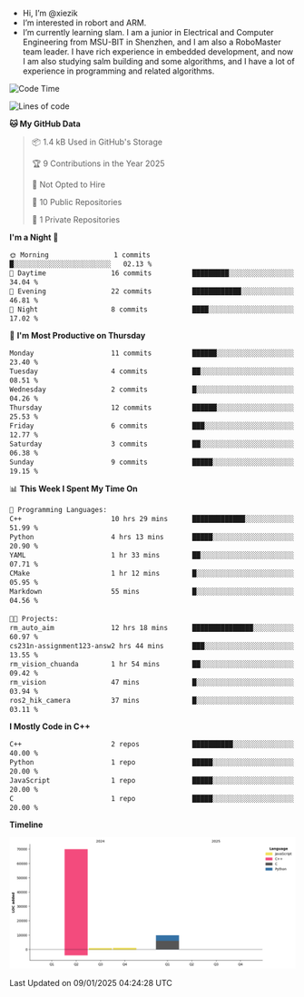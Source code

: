 -  Hi, I’m @xiezik
-  I’m interested in robort and ARM.
-  I’m currently learning slam.
I am a junior in Electrical and Computer Engineering from MSU-BIT in Shenzhen, and I am also a RoboMaster team leader.
I have rich experience in embedded development, and now I am also studying salm building and some algorithms, and I have a lot of experience in programming and related algorithms.

<!---
xiezik/xiezik is a ✨ special ✨ repository because its `README.md` (this file) appears on your GitHub profile.
You can click the Preview link to take a look at your changes.
--->


<!--START_SECTION:waka-->
![Code Time](http://img.shields.io/badge/Code%20Time-45%20hrs%2031%20mins-blue)

![Lines of code](https://img.shields.io/badge/From%20Hello%20World%20I%27ve%20Written-81.3%20thousand%20lines%20of%20code-blue)

**🐱 My GitHub Data** 

> 📦 1.4 kB Used in GitHub's Storage 
 > 
> 🏆 9 Contributions in the Year 2025
 > 
> 🚫 Not Opted to Hire
 > 
> 📜 10 Public Repositories 
 > 
> 🔑 1 Private Repositories 
 > 
**I'm a Night 🦉** 

```text
🌞 Morning                1 commits           █░░░░░░░░░░░░░░░░░░░░░░░░   02.13 % 
🌆 Daytime                16 commits          █████████░░░░░░░░░░░░░░░░   34.04 % 
🌃 Evening                22 commits          ████████████░░░░░░░░░░░░░   46.81 % 
🌙 Night                  8 commits           ████░░░░░░░░░░░░░░░░░░░░░   17.02 % 
```
📅 **I'm Most Productive on Thursday** 

```text
Monday                   11 commits          ██████░░░░░░░░░░░░░░░░░░░   23.40 % 
Tuesday                  4 commits           ██░░░░░░░░░░░░░░░░░░░░░░░   08.51 % 
Wednesday                2 commits           █░░░░░░░░░░░░░░░░░░░░░░░░   04.26 % 
Thursday                 12 commits          ██████░░░░░░░░░░░░░░░░░░░   25.53 % 
Friday                   6 commits           ███░░░░░░░░░░░░░░░░░░░░░░   12.77 % 
Saturday                 3 commits           ██░░░░░░░░░░░░░░░░░░░░░░░   06.38 % 
Sunday                   9 commits           █████░░░░░░░░░░░░░░░░░░░░   19.15 % 
```


📊 **This Week I Spent My Time On** 

```text
💬 Programming Languages: 
C++                      10 hrs 29 mins      █████████████░░░░░░░░░░░░   51.99 % 
Python                   4 hrs 13 mins       █████░░░░░░░░░░░░░░░░░░░░   20.90 % 
YAML                     1 hr 33 mins        ██░░░░░░░░░░░░░░░░░░░░░░░   07.71 % 
CMake                    1 hr 12 mins        █░░░░░░░░░░░░░░░░░░░░░░░░   05.95 % 
Markdown                 55 mins             █░░░░░░░░░░░░░░░░░░░░░░░░   04.56 % 

🐱‍💻 Projects: 
rm_auto_aim              12 hrs 18 mins      ███████████████░░░░░░░░░░   60.97 % 
cs231n-assignment123-answ2 hrs 44 mins       ███░░░░░░░░░░░░░░░░░░░░░░   13.55 % 
rm_vision_chuanda        1 hr 54 mins        ██░░░░░░░░░░░░░░░░░░░░░░░   09.42 % 
rm_vision                47 mins             █░░░░░░░░░░░░░░░░░░░░░░░░   03.94 % 
ros2_hik_camera          37 mins             █░░░░░░░░░░░░░░░░░░░░░░░░   03.11 % 
```

**I Mostly Code in C++** 

```text
C++                      2 repos             ██████████░░░░░░░░░░░░░░░   40.00 % 
Python                   1 repo              █████░░░░░░░░░░░░░░░░░░░░   20.00 % 
JavaScript               1 repo              █████░░░░░░░░░░░░░░░░░░░░   20.00 % 
C                        1 repo              █████░░░░░░░░░░░░░░░░░░░░   20.00 % 
```



**Timeline**

![Lines of Code chart](https://raw.githubusercontent.com/xiezik/xiezik/main/assets/bar_graph.png)


 Last Updated on 09/01/2025 04:24:28 UTC
<!--END_SECTION:waka-->

<!--
**LihanChen2004/LihanChen2004** is a ✨ _special_ ✨ repository because its `README.md` (this file) appears on your GitHub profile.

Here are some ideas to get you started:

- 🔭 I’m currently working on ...
- 🌱 I’m currently learning ...
- 👯 I’m looking to collaborate on ...
- 🤔 I’m looking for help with ...
- 💬 Ask me about ...
- 📫 How to reach me: ...
- 😄 Pronouns: ...
- ⚡ Fun fact: ...
-->
